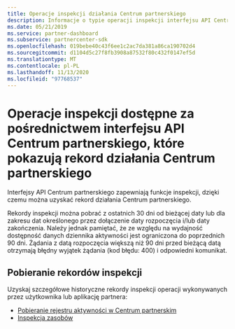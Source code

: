 ```yaml
---
title: Operacje inspekcji działania Centrum partnerskiego
description: Informacje o typie operacji inspekcji interfejsu API Centrum partnerskiego, których można użyć do pobrania rekordu działania Centrum partnerskiego.
ms.date: 05/21/2019
ms.service: partner-dashboard
ms.subservice: partnercenter-sdk
ms.openlocfilehash: 019bebe40c43f6ee1c2ac7da381a86ca190702d4
ms.sourcegitcommit: d1104d5c27f8fb3908a87532f80c432f0147ef5d
ms.translationtype: MT
ms.contentlocale: pl-PL
ms.lasthandoff: 11/13/2020
ms.locfileid: "97768537"
---
```

# <a name="audit-operations-available-via-partner-center-api-that-show-a-record-of-partner-center-activity"></a>Operacje inspekcji dostępne za pośrednictwem interfejsu API Centrum partnerskiego, które pokazują rekord działania Centrum partnerskiego

Interfejsy API Centrum partnerskiego zapewniają funkcje inspekcji, dzięki czemu można uzyskać rekord działania Centrum partnerskiego.

Rekordy inspekcji można pobrać z ostatnich 30 dni od bieżącej daty lub dla zakresu dat określonego przez dołączenie daty rozpoczęcia i/lub daty zakończenia. Należy jednak pamiętać, że ze względu na wydajność dostępność danych dziennika aktywności jest ograniczona do poprzednich 90 dni. Żądania z datą rozpoczęcia większą niż 90 dni przed bieżącą datą otrzymają błędny wyjątek żądania (kod błędu: 400) i odpowiedni komunikat.

## <a name="retrieve-audit-records"></a>Pobieranie rekordów inspekcji

Uzyskaj szczegółowe historyczne rekordy inspekcji operacji wykonywanych przez użytkownika lub aplikację partnera:

- [Pobieranie rejestru aktywności w Centrum partnerskim](get-a-record-of-partner-center-activity-by-user.md)
- [Inspekcja zasobów](auditing-resources.md)